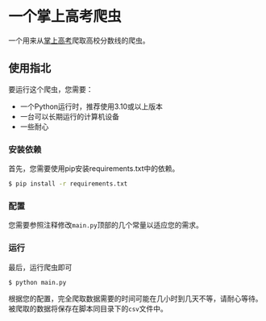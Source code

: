 # 一个掌上高考爬虫

一个用来从[掌上高考](https://www.gaokao.cn/)爬取高校分数线的爬虫。

## 使用指北

要运行这个爬虫，您需要：
- 一个Python运行时，推荐使用3.10或以上版本
- 一台可以长期运行的计算机设备
- 一些耐心

### 安装依赖

首先，您需要使用pip安装requirements.txt中的依赖。

```bash
$ pip install -r requirements.txt
```

### 配置

您需要参照注释修改`main.py`顶部的几个常量以适应您的需求。

### 运行

最后，运行爬虫即可

```bash
$ python main.py
```

根据您的配置，完全爬取数据需要的时间可能在几小时到几天不等，请耐心等待。  
被爬取的数据将保存在脚本同目录下的`csv`文件中。